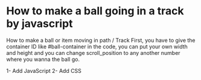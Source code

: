# How to make a ball going in a track by javascript

How to make a ball or item moving in path / Track
First, you have to give the container ID like #ball-container in the code, you can put your own width and height and you can change scroll_position to any another number where you wanna the ball go.

1- Add JavaScript
2- Add CSS
